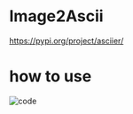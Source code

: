 # Image2Ascii

https://pypi.org/project/asciier/

# how to use

![code](https://user-images.githubusercontent.com/99289712/171943874-e91dc370-19ec-4600-95f9-2b57406a67ff.png)

